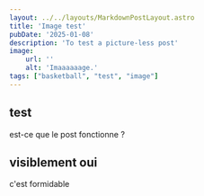 ```yaml
---
layout: ../../layouts/MarkdownPostLayout.astro
title: 'Image test'
pubDate: '2025-01-08'
description: 'To test a picture-less post'
image:
    url: ''
    alt: 'Imaaaaaage.'
tags: ["basketball", "test", "image"]
---
```


## test

est-ce que le post fonctionne ?

## visiblement oui

c'est formidable